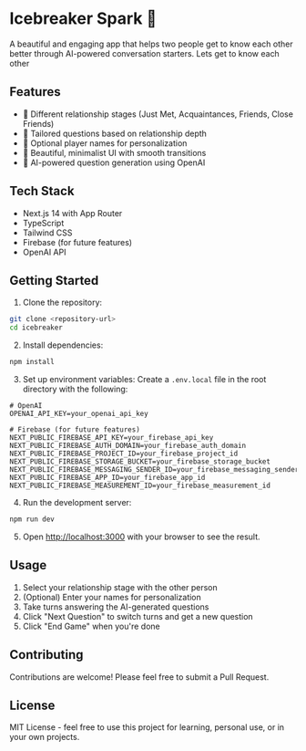 # Icebreaker Spark 🎯

A beautiful and engaging app that helps two people get to know each other better through AI-powered conversation starters.
Lets get to know each other 
## Features

- 🤝 Different relationship stages (Just Met, Acquaintances, Friends, Close Friends)
- 🎯 Tailored questions based on relationship depth
- 👥 Optional player names for personalization
- 🎨 Beautiful, minimalist UI with smooth transitions
- 🤖 AI-powered question generation using OpenAI

## Tech Stack

- Next.js 14 with App Router
- TypeScript
- Tailwind CSS
- Firebase (for future features)
- OpenAI API

## Getting Started

1. Clone the repository:
```bash
git clone <repository-url>
cd icebreaker
```

2. Install dependencies:
```bash
npm install
```

3. Set up environment variables:
Create a `.env.local` file in the root directory with the following:

```env
# OpenAI
OPENAI_API_KEY=your_openai_api_key

# Firebase (for future features)
NEXT_PUBLIC_FIREBASE_API_KEY=your_firebase_api_key
NEXT_PUBLIC_FIREBASE_AUTH_DOMAIN=your_firebase_auth_domain
NEXT_PUBLIC_FIREBASE_PROJECT_ID=your_firebase_project_id
NEXT_PUBLIC_FIREBASE_STORAGE_BUCKET=your_firebase_storage_bucket
NEXT_PUBLIC_FIREBASE_MESSAGING_SENDER_ID=your_firebase_messaging_sender_id
NEXT_PUBLIC_FIREBASE_APP_ID=your_firebase_app_id
NEXT_PUBLIC_FIREBASE_MEASUREMENT_ID=your_firebase_measurement_id
```

4. Run the development server:
```bash
npm run dev
```

5. Open [http://localhost:3000](http://localhost:3000) with your browser to see the result.

## Usage

1. Select your relationship stage with the other person
2. (Optional) Enter your names for personalization
3. Take turns answering the AI-generated questions
4. Click "Next Question" to switch turns and get a new question
5. Click "End Game" when you're done

## Contributing

Contributions are welcome! Please feel free to submit a Pull Request.

## License

MIT License - feel free to use this project for learning, personal use, or in your own projects.

